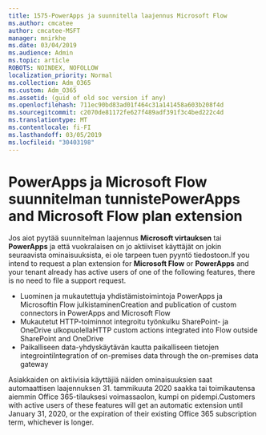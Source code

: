 ```yaml
---
title: 1575-PowerApps ja suunnitella laajennus Microsoft Flow
ms.author: cmcatee
author: cmcatee-MSFT
manager: mnirkhe
ms.date: 03/04/2019
ms.audience: Admin
ms.topic: article
ROBOTS: NOINDEX, NOFOLLOW
localization_priority: Normal
ms.collection: Adm_O365
ms.custom: Adm_O365
ms.assetid: (guid of old soc version if any)
ms.openlocfilehash: 711ec90bd83ad01f464c31a141458a603b208f4d
ms.sourcegitcommit: c2070de81172fe627f489adf391f3c4bed222c4d
ms.translationtype: MT
ms.contentlocale: fi-FI
ms.lasthandoff: 03/05/2019
ms.locfileid: "30403198"
---
```

# <a name="powerapps-and-microsoft-flow-plan-extension"></a><span data-ttu-id="2a398-102">PowerApps ja Microsoft Flow suunnitelman tunniste</span><span class="sxs-lookup"><span data-stu-id="2a398-102">PowerApps and Microsoft Flow plan extension</span></span>

<span data-ttu-id="2a398-103">Jos aiot pyytää suunnitelman laajennus **Microsoft virtauksen** tai **PowerApps** ja että vuokralaisen on jo aktiiviset käyttäjät on jokin seuraavista ominaisuuksista, ei ole tarpeen tuen pyyntö tiedostoon.</span><span class="sxs-lookup"><span data-stu-id="2a398-103">If you intend to request a plan extension for **Microsoft Flow** or **PowerApps** and your tenant already has active users of one of the following features, there is no need to file a support request.</span></span>

- <span data-ttu-id="2a398-104">Luominen ja mukautettuja yhdistämistoimintoja PowerApps ja Microsoftin Flow julkistaminen</span><span class="sxs-lookup"><span data-stu-id="2a398-104">Creation and publication of custom connectors in PowerApps and Microsoft Flow</span></span>
- <span data-ttu-id="2a398-105">Mukautetut HTTP-toiminnot integroitu työnkulku SharePoint- ja OneDrive ulkopuolella</span><span class="sxs-lookup"><span data-stu-id="2a398-105">HTTP custom actions integrated into Flow outside SharePoint and OneDrive</span></span>
- <span data-ttu-id="2a398-106">Paikalliseen data-yhdyskäytävän kautta paikalliseen tietojen integrointi</span><span class="sxs-lookup"><span data-stu-id="2a398-106">Integration of on-premises data through the on-premises  data gateway</span></span>

<span data-ttu-id="2a398-107">Asiakkaiden on aktiivisia käyttäjiä näiden ominaisuuksien saat automaattisen laajennuksen 31. tammikuuta 2020 saakka tai toimikautensa aiemmin Office 365-tilauksesi voimassaolon, kumpi on pidempi.</span><span class="sxs-lookup"><span data-stu-id="2a398-107">Customers with active users of these features will get an automatic extension until January 31, 2020, or the expiration of their existing Office 365 subscription term, whichever is longer.</span></span>
